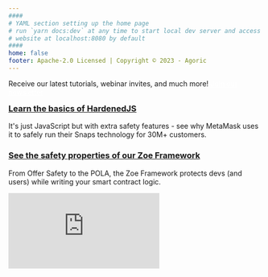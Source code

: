 ```yaml
---
####
# YAML section setting up the home page
# run `yarn docs:dev` at any time to start local dev server and access
# website at localhost:8080 by default
####
home: false
footer: Apache-2.0 Licensed | Copyright © 2023 - Agoric
---
```


<div class="home-banner">
  Receive our latest tutorials, webinar invites, and much more! <a href="https://agoric.com/dev-newsletter" style="color: white;text-decoration: underline;"">Join our newsletter</a>
</div>

<div class="home-section">
<HomeButtonHeader
  title="Agoric documentation"
  text="The Agoric platform makes it possible to write safer smart contracts with your JavaScript skillset."
/>
<HomeButtonRow
  title1="What's Agoric"
  text1="Learn about Agoric and its Javascript platform"
  link1="/guides/what-is-agoric/"
  title2="Getting Started"
  text2="Set up your environment and start building apps"
  link2="/guides/getting-started/"
  title3="Contract Framework"
  text3="Set up your environment and start building"
  link3="/guides/zoe/"
  title4="Token Standards"
  text4="Understand the ins and outs of Agoric's ERTP standard"
  link4="/guides/ertp/"
  title5="Samples"
  text5="Look through our smart contract and dapp examples"
  link5="/guides/zoe/contracts/"
  title6="Integrations"
  text6="Browse through our catalogue of integrations"
  link6="/guides/chainlink-integration.html#overview"
  /></div>

  <HomeButtonHeader
    title="Blockchain resources"
    text="The tools your need to get the job done."
  />
  <HomeButtonRow
    title1="Block Explorer"
    text1="View transactions across the Agoric chain"
    link1="https://bigdipper.live/agoric"
    title2="Keplr Wallet"
    text2="A native wallet running with HardenedJS under the hood"
    link2="https://www.keplr.app/download"
    title3="Component Library"
    text3="Pre-built smart contracts for DeFi, NFTs, and cross-chain!"
    link3="https://components.agoric.com/"
    title4="Cosmos SDK"
    text4="Our battle-tested consensus mechanism"
    link4="https://docs.cosmos.network/"
    title5="IBC"
    text5="The protocol ensuring Agoric is interoperable with 60÷ chains"
    link5="https://ibc.cosmos.network/main"
    title6="Bounties"
    text6="A rotating list of incentivized bounties to grow our platform"
    link6="https://components.agoric.com/bounties/open-bounties"
    />

<div class="home-section">
  <HomeButtonHeader
      title="Ready to learn more?"
      text="Once you've completed the Getting Started, here are a few next steps."
    />
  <h3 style="margin-top: 0em;">
    <a href="/guides/js-programming/hardened-js.html">Learn the basics of HardenedJS</a>
  </h3>
  It's just JavaScript but with extra safety features - see why MetaMask uses it to safely run their Snaps technology for 30M+ customers.
  <h3>
    <a href="/guides/zoe/">See the safety properties of our Zoe Framework</a>
  </h3>
  From Offer Safety to the POLA, the Zoe Framework protects devs (and users) while writing your smart contract logic.
</div>

<HomeButtonHeader
    title="Videos"
    text="Check out our primer on writing programmable smart contracts in JavaScript!"
  />
<iframe max-width="560" max-height="315" src="https://www.youtube-nocookie.com/embed/Em32hztid_k?si=9CTt0mB1M7VtFMiR" title="YouTube video player" frameborder="0" allow="accelerometer; autoplay; clipboard-write; encrypted-media; gyroscope; picture-in-picture;" allowfullscreen></iframe>

<HomeButtonHeader
    title="Connect with us"
    text=""
  />
<HomeButtonRow
  title1="Office Hours"
  text1="Workshop ideas with our engineers every Wednesday!"
  link1="https://agoric.com/office-hours"
  title2="Discord"
  text2="Meet our developer community and make friend <3"
  link2="https://agoric.com/discord"
  title3="Twitter"
  text3="Catch up on all things Agoric product, events, and more"
  link3="https://twitter.com/agoric"
/>
